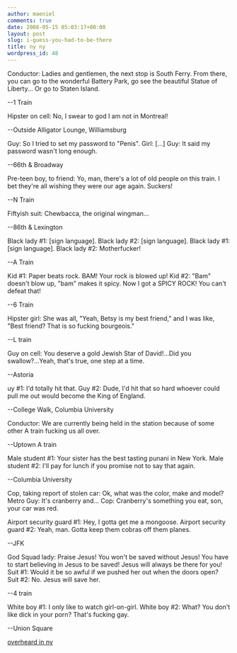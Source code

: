 ```yaml
---
author: maeniel
comments: true
date: 2008-05-15 05:03:17+00:00
layout: post
slug: i-guess-you-had-to-be-there
title: ny ny
wordpress_id: 48
---
```


Conductor: Ladies and gentlemen, the next stop is South Ferry. From there, you can go to the wonderful Battery Park, go see the beautiful Statue of Liberty... Or go to Staten Island.

--1 Train

Hipster on cell: No, I swear to god I am not in Montreal!

--Outside Alligator Lounge, Williamsburg

Guy: So I tried to set my password to "Penis".
Girl: [...]
Guy: It said my password wasn't long enough.

--66th & Broadway

Pre-teen boy, to friend: Yo, man, there's a lot of old people on this train. I bet they're all wishing they were our age again. Suckers!

--N Train

Fiftyish suit: Chewbacca, the original wingman...

--86th & Lexington

Black lady #1: [sign language].
Black lady #2: [sign language].
Black lady #1: [sign language].
Black lady #2: Motherfucker!

--A Train

Kid #1: Paper beats rock. BAM! Your rock is blowed up!
Kid #2: "Bam" doesn't blow up, "bam" makes it spicy. Now I got a SPICY ROCK! You can't defeat that!

--6 Train

Hipster girl: She was all, "Yeah, Betsy is my best friend," and I was like, "Best friend? That is so fucking bourgeois."

--L train

Guy on cell: You deserve a gold Jewish Star of David!...Did you swallow?...Yeah, that's true, one step at a time.

--Astoria

uy #1: I'd totally hit that.
Guy #2: Dude, I'd hit that so hard whoever could pull me out would become the King of England.

--College Walk, Columbia University

Conductor: We are currently being held in the station because of some other A train fucking us all over.

--Uptown A train

Male student #1: Your sister has the best tasting punani in New York.
Male student #2: I'll pay for lunch if you promise not to say that again.

--Columbia University

Cop, taking report of stolen car: Ok, what was the color, make and model?
Metro Guy: It's cranberry and...
Cop: Cranberry's something you eat, son, your car was red.

Airport security guard #1: Hey, I gotta get me a mongoose.
Airport security guard #2: Yeah, man. Gotta keep them cobras off them planes.

--JFK

God Squad lady: Praise Jesus! You won't be saved without Jesus! You have to start believing in Jesus to be saved! Jesus will always be there for you!
Suit #1: Would it be so awful if we pushed her out when the doors open?
Suit #2: No. Jesus will save her.

--4 train

White boy #1: I only like to watch girl-on-girl.
White boy #2: What? You don't like dick in your porn? That's fucking gay.

--Union Square 

[overheard in ny](http://www.overheardinnewyork.com/)
